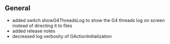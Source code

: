 ## General

- added switch showG4ThreadsLog to show the G4 threads log on screen instead of directing it to files
- added release notes
- decreased log verbosity of GActionInitialization
